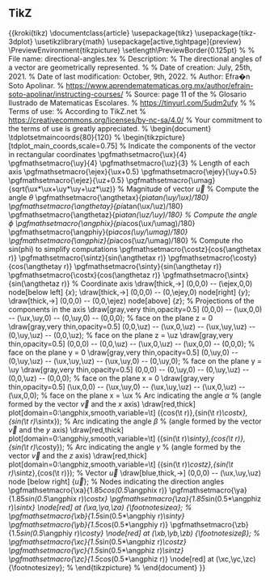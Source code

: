 
## TikZ

{{kroki(tikz)
\documentclass{article}
\usepackage{tikz}
\usepackage{tikz-3dplot}
\usetikzlibrary{math}
\usepackage[active,tightpage]{preview}
\PreviewEnvironment{tikzpicture}
\setlength\PreviewBorder{0.125pt}
%
% File name: directional-angles.tex
% Description:
% The directional angles of a vector are geometrically represented.
%
% Date of creation: July, 25th, 2021.
% Date of last modification: October, 9th, 2022.
% Author: Efra�n Soto Apolinar.
% <https://www.aprendematematicas.org.mx/author/efrain-soto-apolinar/instructing-courses/>
% Source: page 11 of the
% Glosario Ilustrado de Matematicas Escolares.
% <https://tinyurl.com/5udm2ufy>
%
% Terms of use:
% According to TikZ.net
% <https://creativecommons.org/licenses/by-nc-sa/4.0/>
% Your commitment to the terms of use is greatly appreciated.
%
\begin{document}
  \tdplotsetmaincoords{80}{120}
  %
  \begin{tikzpicture}[tdplot_main_coords,scale=0.75]
    % Indicate the components of the vector in rectangular coordinates
    \pgfmathsetmacro{\ux}{4}
    \pgfmathsetmacro{\uy}{4}
    \pgfmathsetmacro{\uz}{3}
    % Length of each axis
    \pgfmathsetmacro{\ejex}{\ux+0.5}
    \pgfmathsetmacro{\ejey}{\uy+0.5}
    \pgfmathsetmacro{\ejez}{\uz+0.5}
    \pgfmathsetmacro{\umag}{sqrt(\ux*\ux+\uy*\uy+\uz*\uz)} % Magnitude of vector $\vec{u}$
    % Compute the angle $\theta$
    \pgfmathsetmacro{\angthetax}{pi*atan(\uy/\ux)/180}
    \pgfmathsetmacro{\angthetay}{pi*atan(\ux/\uz)/180}
    \pgfmathsetmacro{\angthetaz}{pi*atan(\uz/\uy)/180}
    % Compute the angle $\phi$
    \pgfmathsetmacro{\angphix}{pi*acos(\ux/\umag)/180}
    \pgfmathsetmacro{\angphiy}{pi*acos(\uy/\umag)/180}
    \pgfmathsetmacro{\angphiz}{pi*acos(\uz/\umag)/180}
    % Compute rho sin(phi) to simplify computations
    \pgfmathsetmacro{\costz}{cos(\angthetax r)}
    \pgfmathsetmacro{\sintz}{sin(\angthetax r)}
    \pgfmathsetmacro{\costy}{cos(\angthetay r)}
    \pgfmathsetmacro{\sinty}{sin(\angthetay r)}
    \pgfmathsetmacro{\costx}{cos(\angthetaz r)}
    \pgfmathsetmacro{\sintx}{sin(\angthetaz r)}
    % Coordinate axis
    \draw[thick,->] (0,0,0) -- (\ejex,0,0) node[below left] {$x$};
    \draw[thick,->] (0,0,0) -- (0,\ejey,0) node[right] {$y$};
    \draw[thick,->] (0,0,0) -- (0,0,\ejez) node[above] {$z$};
    % Projections of the components in the axis
    \draw[gray,very thin,opacity=0.5] (0,0,0) -- (\ux,0,0) -- (\ux,\uy,0) -- (0,\uy,0) -- (0,0,0); % face on the plane z = 0
    \draw[gray,very thin,opacity=0.5] (0,0,\uz) -- (\ux,0,\uz) -- (\ux,\uy,\uz) -- (0,\uy,\uz) -- (0,0,\uz); % face on the plane z = \uz
    \draw[gray,very thin,opacity=0.5] (0,0,0) -- (0,0,\uz) -- (\ux,0,\uz) -- (\ux,0,0) -- (0,0,0); % face on the plane y = 0
    \draw[gray,very thin,opacity=0.5] (0,\uy,0) -- (0,\uy,\uz) -- (\ux,\uy,\uz) -- (\ux,\uy,0) -- (0,\uy,0); % face on the plane y = \uy
    \draw[gray,very thin,opacity=0.5] (0,0,0) -- (0,\uy,0) -- (0,\uy,\uz) -- (0,0,\uz) -- (0,0,0); % face on the plane x = 0
    \draw[gray,very thin,opacity=0.5] (\ux,0,0) -- (\ux,\uy,0) -- (\ux,\uy,\uz) -- (\ux,0,\uz) -- (\ux,0,0); % face on the plane x = \ux
    % Arc indicating the angle $\alpha$
    % (angle formed by the vector $\vec{v}$ and the $x$ axis)
    \draw[red,thick] plot[domain=0:\angphix,smooth,variable=\t] ({cos(\t r)},{sin(\t r)*\costx},{sin(\t r)*\sintx});
    % Arc indicating the angle $\beta$
    % (angle formed by the vector $\vec{v}$ and the $y$ axis)
    \draw[red,thick] plot[domain=0:\angphiy,smooth,variable=\t] ({sin(\t r)*\sinty},{cos(\t r)},{sin(\t r)*\costy});
    % Arc indicating the angle $\gamma$
    % (angle formed by the vector $\vec{v}$ and the $z$ axis)
    \draw[red,thick] plot[domain=0:\angphiz,smooth,variable=\t] ({sin(\t r)*\costz},{sin(\t r)*\sintz},{cos(\t r)});
    % Vector $\vec{u}$
    \draw[blue,thick,->] (0,0,0) -- (\ux,\uy,\uz) node [below right] {$\vec{u}$};
    % Nodes indicating the direction angles
    \pgfmathsetmacro{\xa}{1.85*cos(0.5*\angphix r)}
    \pgfmathsetmacro{\ya}{1.85*sin(0.5*\angphix r)*\costx}
    \pgfmathsetmacro{\za}{1.85*sin(0.5*\angphiz r)*\sintx}
    \node[red] at (\xa,\ya,\za) {\footnotesize$\alpha$};
    %
    \pgfmathsetmacro{\xb}{1.5*sin(0.5*\angphiy r)*\sinty}
    \pgfmathsetmacro{\yb}{1.5*cos(0.5*\angphiy r)}
    \pgfmathsetmacro{\zb}{1.5*sin(0.5*\angphiy r)*\costy}
    \node[red] at (\xb,\yb,\zb) {\footnotesize$\beta$};
    %
    \pgfmathsetmacro{\xc}{1.5*sin(0.5*\angphiz r)*\costz}
    \pgfmathsetmacro{\yc}{1.5*sin(0.5*\angphiz r)*\sintz}
    \pgfmathsetmacro{\zc}{1.5*cos(0.5*\angphiz r)}
    \node[red] at (\xc,\yc,\zc) {\footnotesize$\gamma$};
    %
  \end{tikzpicture}
  %
\end{document}
}}

